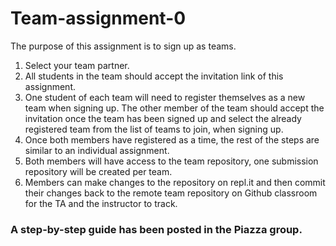 # Team-assignment-0

The purpose of this assignment is to sign up as teams.

1. Select your team partner.
2. All students in the team should accept the invitation link of this assignment.
3. One student of each team will need to register themselves as a new team when signing up. The other member of the team should accept the invitation once the team has been signed up and select the already registered team from the list of teams to join, when signing up.
4. Once both members have registered as a time, the rest of the steps are similar to an individual assignment.
5. Both members will have access to the team repository, one submission repository will be created per team.
6. Members can make changes to the repository on repl.it and then commit their changes back to the remote team repository on Github classroom for the TA and the instructor to track.

### A step-by-step guide has been posted in the Piazza group.
